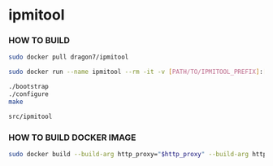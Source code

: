 # ipmitool

### HOW TO BUILD
```bash
sudo docker pull dragon7/ipmitool

sudo docker run --name ipmitool --rm -it -v [PATH/TO/IPMITOOL_PREFIX]:[PATH/TO/IPMITOOL_PREFIX] --workdir=[/PATH/TO/IPMITOOL] dragon7/ipmitool bash

./bootstrap
./configure
make

src/ipmitool
```

### HOW TO BUILD DOCKER IMAGE
```bash
sudo docker build --build-arg http_proxy="$http_proxy" --build-arg https_proxy="$https_proxy" -t ipmitool .
```
